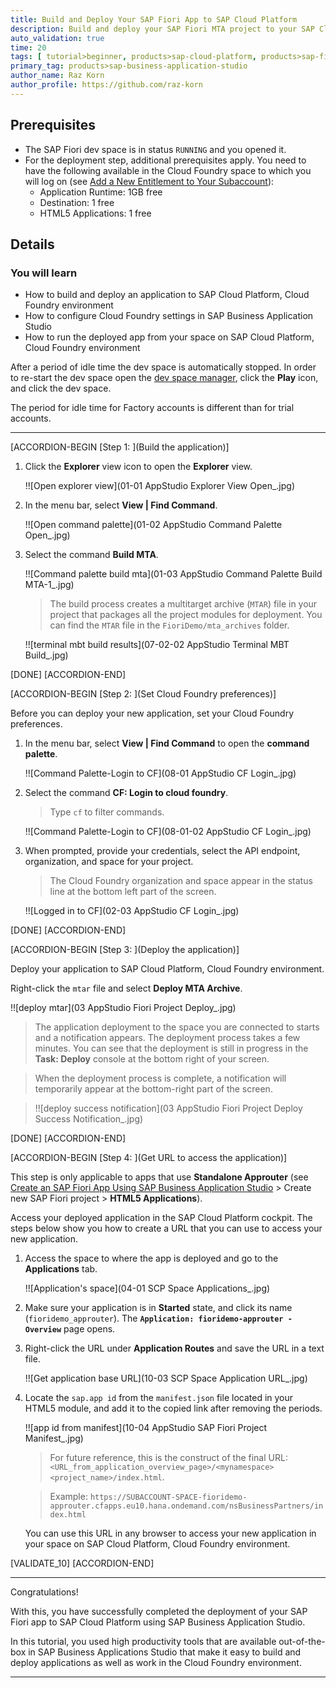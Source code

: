 ```yaml
---
title: Build and Deploy Your SAP Fiori App to SAP Cloud Platform
description: Build and deploy your SAP Fiori MTA project to your SAP Cloud Platform, Cloud Foundry environment.
auto_validation: true
time: 20
tags: [ tutorial>beginner, products>sap-cloud-platform, products>sap-fiori, topic>sapui5, products>sap-cloud-platform-for-the-cloud-foundry-environment]
primary_tag: products>sap-business-application-studio
author_name: Raz Korn
author_profile: https://github.com/raz-korn
---
```


## Prerequisites
- The SAP Fiori dev space is in status `RUNNING` and you opened it.
- For the deployment step, additional prerequisites apply. You need to have the following available in the Cloud Foundry space to which you will log on (see [Add a New Entitlement to Your Subaccount](cp-cf-entitlements-add)):
    - Application Runtime: 1GB free
    - Destination: 1 free
    - HTML5 Applications: 1 free

## Details
### You will learn
  - How to build and deploy an application to SAP Cloud Platform, Cloud Foundry environment
  - How to configure Cloud Foundry settings in SAP Business Application Studio
  - How to run the deployed app from your space on SAP Cloud Platform, Cloud Foundry environment

After a period of idle time the dev space is automatically stopped. In order to re-start the dev space open the [dev space manager](https://triallink.eu10.trial.applicationstudio.cloud.sap/), click the **Play** icon, and click the dev space.

The period for idle time for Factory accounts is different than for trial accounts.

---

[ACCORDION-BEGIN [Step 1: ](Build the application)]

1. Click the **Explorer** view icon to open the **Explorer** view.

    !![Open explorer view](01-01 AppStudio Explorer View Open_.jpg)

2. In the menu bar, select **View | Find Command**.

    !![Open command palette](01-02 AppStudio Command Palette Open_.jpg)

3. Select the command **Build MTA**.

    !![Command palette build mta](01-03 AppStudio Command Palette Build MTA-1_.jpg)

    >The build process creates a multitarget archive (`MTAR`) file in your project that packages all the project modules for deployment. You can find the `MTAR` file in the `FioriDemo/mta_archives` folder.

    !![terminal mbt build results](07-02-02 AppStudio Terminal MBT Build_.jpg)

[DONE]
[ACCORDION-END]

[ACCORDION-BEGIN [Step 2: ](Set Cloud Foundry preferences)]

Before you can deploy your new application, set your Cloud Foundry preferences.

1. In the menu bar, select **View | Find Command** to open the **command palette**.

    !![Command Palette-Login to CF](08-01 AppStudio CF Login_.jpg)

2. Select the command **CF: Login to cloud foundry**.

    >Type `cf` to filter commands.

    !![Command Palette-Login to CF](08-01-02 AppStudio CF Login_.jpg)

3. When prompted, provide your credentials, select the API endpoint, organization, and space for your project.

    >The Cloud Foundry organization and space appear in the status line at the bottom left part of the screen.

    !![Logged in to CF](02-03 AppStudio CF Login_.jpg)

[DONE]
[ACCORDION-END]

[ACCORDION-BEGIN [Step 3: ](Deploy the application)]

Deploy your application to SAP Cloud Platform, Cloud Foundry environment.

Right-click the `mtar` file and select **Deploy MTA Archive**.

!![deploy mtar](03 AppStudio Fiori Project Deploy_.jpg)

>The application deployment to the space you are connected to starts and a notification appears. The deployment process takes a few minutes. You can see that the deployment is still in progress in the **Task: Deploy** console at the bottom right of your screen.

>When the deployment process is complete, a notification will temporarily appear at the bottom-right part of the screen.

>!![deploy success notification](03 AppStudio Fiori Project Deploy Success Notification_.jpg)

[DONE]
[ACCORDION-END]

[ACCORDION-BEGIN [Step 4: ](Get URL to access the application)]

This step is only applicable to apps that use **Standalone Approuter** (see [Create an SAP Fiori App Using SAP Business Application Studio](appstudio-fioriapps-create) > Create new SAP Fiori project > **HTML5 Applications**).

Access your deployed application in the SAP Cloud Platform cockpit. The steps below show you how to create a URL that you can use to access your new application.

1. Access the space to where the app is deployed and go to the **Applications** tab.

    !![Application's space](04-01 SCP Space Applications_.jpg)

2. Make sure your application is in **Started** state, and  click its name (`fioridemo_approuter`). The **`Application: fioridemo-approuter - Overview`** page opens.

3. Right-click the URL under **Application Routes** and save the URL in a text file.

    !![Get application base URL](10-03 SCP Space Application URL_.jpg)

4. Locate the `sap.app id` from the `manifest.json` file located in your HTML5 module, and add it to the copied link after removing the periods.

    !![app id from manifest](10-04 AppStudio SAP Fiori Project Manifest_.jpg)

    > For future reference, this is the construct of the final URL: `<URL_from_application_overview_page>/<mynamespace><project_name>/index.html`.

    >Example: `https://SUBACCOUNT-SPACE-fioridemo-approuter.cfapps.eu10.hana.ondemand.com/nsBusinessPartners/index.html`

    You can use this URL in any browser to access your new application in your space on SAP Cloud Platform, Cloud Foundry environment.

[VALIDATE_10]
[ACCORDION-END]

---

Congratulations!

With this, you have successfully completed the deployment of your SAP Fiori app to SAP Cloud Platform using SAP Business Application Studio.

In this tutorial, you used high productivity tools that are available out-of-the-box in SAP Business Applications Studio that make it easy to build and deploy applications as well as work in the Cloud Foundry environment.


---
